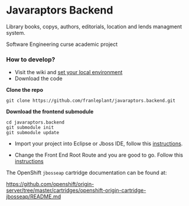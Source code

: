 Javaraptors Backend 
========================

Library books, copys, authors, editorials, location and lends managment system.

Software Engineering curse academic project



### How to develop?

* Visit the wiki and [set your local environment](https://github.com/franleplant/javaraptors.backend/wiki/Setting-backend-Development-environment)
* Download the code

**Clone the repo**

    git clone https://github.com/franleplant/javaraptors.backend.git
    
    
    
    
**Download the frontend submodule**



    cd javaraptors.backend
    git submodule init
    git submodule update
    
    
    
    
    
    
    
* Import your project into Eclipse or Jboss IDE, follow this [instructions](https://github.com/franleplant/javaraptors.backend/wiki/Import-Maven-project-into-Eclipse).

* Change the Front End Root Route  and you are good to go. Follow this [instructions](https://github.com/franleplant/javaraptors.backend/wiki/Front-End-integration)


The OpenShift `jbosseap` cartridge documentation can be found at:

https://github.com/openshift/origin-server/tree/master/cartridges/openshift-origin-cartridge-jbosseap/README.md

